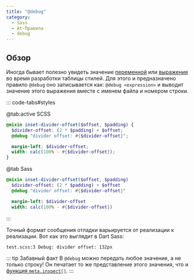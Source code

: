 ```yaml
---
title: "@debug"
category:
  - Sass
  - At-Правила
  - debug
---
```


## Обзор

Иногда бывает полезно увидеть значение [переменной](../variables/README.md) или [выражения](../syntax/structure#expressions) во время разработки таблицы стилей. Для этого и предназначено правило `@debug` оно записывается как: `@debug <expression>` и выводит значение этого выражения вместе с именем файла и номером строки.

::: code-tabs#styles

@tab:active SCSS

```scss
@mixin inset-divider-offset($offset, $padding) {
  $divider-offset: (2 * $padding) + $offset;
  @debug "divider offset: #{$divider-offset}";

  margin-left: $divider-offset;
  width: calc(100% - #{$divider-offset});
}
```

@tab Sass

```sass
@mixin inset-divider-offset($offset, $padding)
  $divider-offset: (2 * $padding) + $offset
  @debug "divider offset: #{$divider-offset}"

  margin-left: $divider-offset
  width: calc(100% - #{$divider-offset})

```

:::

Точный формат сообщения отладки варьируется от реализации к реализации.
Вот как это выглядит в Dart Sass:

```
test.scss:3 Debug: divider offset: 132px
```

::: tip Забавный факт
В `@debug` можно передать любое значение, а не только строку! Он печатает то же представление этого значения, что и [функция `meta.inspect()`](../modules/meta#inspect).
:::
